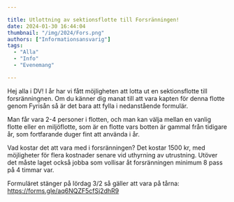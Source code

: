 ```yaml
---

title: Utlottning av sektionsflotte till Forsränningen!
date: 2024-01-30 16:44:04
thumbnail: "/img/2024/Fors.png"
authors: ["Informationsansvarig"]
tags: 
  - "Alla"
  - "Info"
  - "Evenemang"

---
```

Hej alla i DV!
I år har vi fått möjligheten att lotta ut en sektionsflotte till forsränningnen. Om du känner dig manat till att vara kapten för denna flotte genom Fyrisån så är det bara att fylla i nedanstående formulär. 

Man får vara 2-4 personer i flotten, och man kan välja mellan en vanlig flotte eller en miljöflotte, som är en flotte vars botten är gammal från tidigare år, som fortfarande duger fint att använda i år. 

Vad kostar det att vara med i forsränningen? Det kostar 1500 kr, med möjligheter för flera kostnader senare vid uthyrning av utrustning. Utöver det måste laget också jobba som vollisar åt forsränningen minimum 8 pass på 4 timmar var. 

Formuläret stänger på lördag 3/2 så gäller att vara på tårna: https://forms.gle/aq6NQZF5cfSj2dhR9 